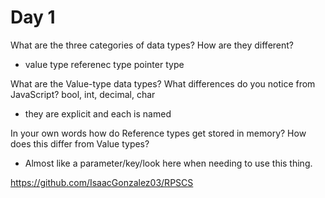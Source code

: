# Day 1
What are the three categories of data types? How are they different?
- value type referenec type pointer type

What are the Value-type data types? What differences do you notice from JavaScript?
bool, int, decimal, char
- they are explicit and each is named

In your own words how do Reference types get stored in memory? How does this differ from Value types?
- Almost like a parameter/key/look here when needing to use this thing.

https://github.com/IsaacGonzalez03/RPSCS